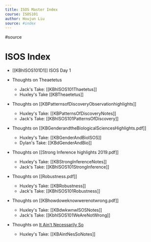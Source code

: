```yaml
---
title: ISOS Master Index
course: ISOS101
author: Houjun Liu
source: #index
---
```


#source

# ISOS Index

* [[KBhISOS101D1]] ISOS Day 1
* Thoughts on Theaetetus
    * Jack's Take: [[KBhISOS101Thaetetus]]
    * Huxley's Take [[KBTheaetetus]]
	
* Thoughts on [[KBPatternsofDiscoveryObservationhighlights]]
	* Huxley's Take: [[KBPatternsOfDiscoveryNotes]]
	* Jack's Take: [[KBhISOS101PatternsOfDiscovery]]
* Thoughts on [[KBGenderandtheBiologicalSciencesHighlights.pdf]]
	* Huxley's Take: [[KBGenderAndBioISOS]]
	* Dylan's Take: [[KBdGenderAndBio]]
* Thoughts on [[Strong Inference highlights 2019.pdf]]
	* Huxley's Take: [[KBStrongInferenceNotes]]
	* Jack's Take: [[KBhISOS101StrongInference]]
* Thoughts on [[Robustness.pdf]] 
	* Huxley's Take: [[KBRobustness]]
	* Jack's Take: [[KBhISOS101Robustness]]
* Thoughts on [[KBhowdoweknowwerenotwrong.pdf]]
	* Huxley's Take: [[KBdwkwnwISOSNotes]]
	* Jack's Take: [[KbhISOS101WeAreNotWrong]]
* Thoughts on [It Ain't Necessarily So](https://www.newyorker.com/magazine/2012/09/17/it-aint-necessarily-so)
	* Huxley's Take: [[KBAintNesSoNotes]]

	
